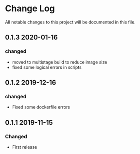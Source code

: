 # Change Log
All notable changes to this project will be documented in this file.

## 0.1.3 2020-01-16
### changed
- moved to multistage build to reduce image size
- fixed some logical errors in scripts

## 0.1.2 2019-12-16
### changed
- Fixed some dockerfile errors

## 0.1.1 2019-11-15
### Changed
- First release